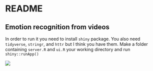 README
================

Emotion recognition from videos
-------------------------------

In order to run it you need to install `shiny` package. You also need `tidyverse`, `stringr`, and `httr` but I think you have them. Make a folder containing `server.R` and `ui.R` your working directory and run `shiny::runApp()`

![](https://pp.userapi.com/c846220/v846220284/1e772/8BCafv9dZN4.jpg)
